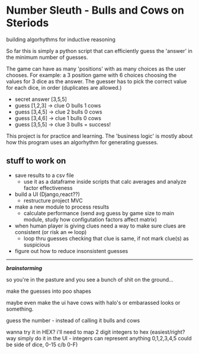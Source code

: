 # Number Sleuth - Bulls and Cows on Steriods

building algorhythms for inductive reasoning

So far this is simply a python script that can efficiently guess the 'answer' in the minimum number of guesses.

The game can have as many 'positions' with as many choices as the user chooses.  For example: a 3 position game with 6 choices choosing the values for 3 dice as the answer.  The guesser has to pick the correct value for each dice, in order (duplicates are allowed.)

- secret answer [3,5,5]
- guess [1,2,3] -> clue O bulls 1 cows
- guess [3,4,5] -> clue 2 bulls 0 cows
- guess [3,4,6] -> clue 1 bulls 0 cows
- guess [3,5,5] -> clue 3 bulls = success!

This project is for practice and learning.  The 'business logic' is mostly about how this program uses an algorhythm for generating guesses.  

## stuff to work on
- save results to a csv file
  - use it as a dataframe inside scripts that calc averages and analyze factor effectiveness
- build a UI (Django,react??)
  - restructure project MVC
- make a new module to process results
  - calculate performance (send avg guess by game size to main module, study how configutation factors affect matrix)
- when human player is giving clues need a way to make sure clues are consistent (or risk an ∞ loop)
  - loop thru guesses checking that clue is same, if not mark clue(s) as suspicious
- figure out how to reduce insonsistent guesses
  

---
***brainstorming***

so you're in the pasture and you see a bunch of shit on the ground...

make the guesses into poo shapes

maybe even make the ui have cows with halo's or embarassed looks or something.



guess the number - instead of calling it bulls and cows 

wanna try it in HEX?
i'll need to map 2 digit integers to hex (easiest/right? way simply do it in the UI - integers can represent anything 0,1,2,3,4,5 could be side of dice, 0-15 c/b 0-F)

